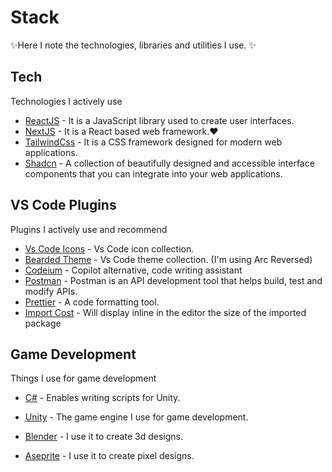 # Stack


✨Here I note the technologies, libraries and utilities I use. ✨



## Tech

Technologies I actively use

- [ReactJS] - It is a JavaScript library used to create user interfaces.
- [NextJS] - It is a React based web framework.❤️
- [TailwindCss] - It is a CSS framework designed for modern web applications.
- [Shadcn] - A collection of beautifully designed and accessible interface components that you can integrate into your web applications.

## VS Code Plugins

Plugins I actively use and recommend

- [Vs Code Icons] - Vs Code icon collection.
- [Bearded Theme] - Vs Code theme collection. (I'm using Arc Reversed)
- [Codeium] - Copilot alternative, code writing assistant
- [Postman] - Postman is an API development tool that helps build, test and modify APIs. 
- [Prettier] - A code formatting tool.
- [Import Cost] - Will display inline in the editor the size of the imported package


## Game Development

Things I use for game development

- [C#] - Enables writing scripts for Unity.
- [Unity] - The game engine I use for game development.
- [Blender] - I use it to create 3d designs.
- [Aseprite] - I use it to create pixel designs.




   [ReactJS]: <https://react.dev>
   [NextJS]: <https://nextjs.org>
   [TailwindCss]: <https://tailwindcss.com>
   [Shadcn]: <https://ui.shadcn.com>
   [Vs Code Icons]: <https://marketplace.visualstudio.com/items?itemName=vscode-icons-team.vscode-icons>
   [Bearded Theme]: <https://marketplace.visualstudio.com/items?itemName=BeardedBear.beardedtheme>
   [Codeium]: <https://codeium.com>
   [Postman]: <https://marketplace.visualstudio.com/items?itemName=Postman.postman-for-vscode>
   [Prettier]: <https://prettier.io/>
   [Import Cost]: <https://marketplace.visualstudio.com/items?itemName=wix.vscode-import-cost>
   [C#]: <https://learn.microsoft.com/en-us/dotnet/csharp/>
   [Unity]: <https://unity.com/>
   [Blender]: <https://www.blender.org/>
   [Aseprite]: <https://www.aseprite.org/>
   


